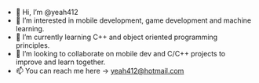 - 👋 Hi, I’m @yeah412
- 👀 I’m interested in mobile development, game development and machine learning.
- 🌱 I’m currently learning C++ and object oriented programming principles.
- 💞️ I’m looking to collaborate on mobile dev and C/C++ projects to improve and learn together.
- 📫 You can reach me here -> yeah412@hotmail.com

<!---
yeah412/yeah412 is a ✨ special ✨ repository because its `README.md` (this file) appears on your GitHub profile.
You can click the Preview link to take a look at your changes.
--->
